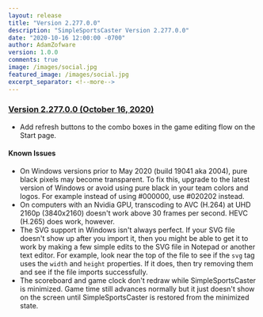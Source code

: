 ```yaml
---
layout: release
title: "Version 2.277.0.0"
description: "SimpleSportsCaster Version 2.277.0.0"
date: "2020-10-16 12:00:00 -0700"
author: AdamZofware
version: 1.0.0
comments: true
image: /images/social.jpg
featured_image: /images/social.jpg
excerpt_separator: <!--more-->
---
```


### [Version 2.277.0.0 (October 16, 2020)]({{page.url}})
* Add refresh buttons to the combo boxes in the game editing flow on the Start page.

<!--more-->

#### Known Issues
* On Windows versions prior to May 2020 (build 19041 aka 2004), pure black pixels may become transparent. To fix this, upgrade to the latest version of Windows or avoid using pure black in your team colors and logos. For example instead of using #000000, use #020202 instead.
* On computers with an Nvidia GPU, transcoding to AVC (H.264) at UHD 2160p (3840x2160) doesn't work above 30 frames per second. HEVC (H.265) does work, however.
* The SVG support in Windows isn't always perfect. If your SVG file doesn't show up after you import it, then you might be able to get it to work by making a few simple edits to the SVG file in Notepad or another text editor. For example, look near the top of the file to see if the `svg` tag uses the `width` and `height` properties. If it does, then try removing them and see if the file imports successfully.
* The scoreboard and game clock don't redraw while SimpleSportsCaster is minimized. Game time still advances normally but it just doesn't show on the screen until SimpleSportsCaster is restored from the minimized state.
